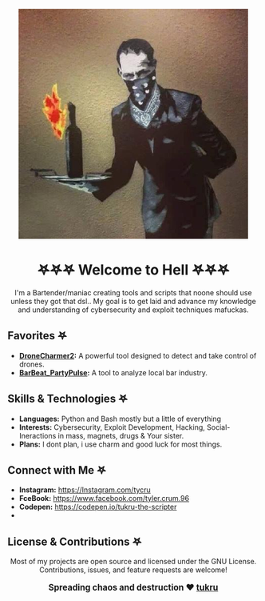 <p align="center">
  <img src="https://github.com/tukru/nohing/blob/main/17105451.jpeg?raw=true" alt="Banner">
</p>


<h1 align="center">𖤐𖤐𖤐 Welcome to Hell 𖤐𖤐𖤐</h1>

<p align="center">
  I'm a Bartender/maniac creating tools and scripts that noone should use unless they got that dsl.. My goal is to get laid
  and advance my knowledge and understanding of cybersecurity and exploit techniques mafuckas.
</p>

## Favorites 𖤐

<p align="center">

- **[DroneCharmer2](https://github.com/tukru/DroneCharmer2):** A powerful tool designed to detect and take control of drones.
- **[BarBeat_PartyPulse](https://github.com/tukru/BarBeat):** A tool to analyze local bar industry.

</p>

## Skills & Technologies 𖤐

<p align="center">

- **Languages:** Python and Bash mostly but a little of everything
- **Interests:** Cybersecurity, Exploit Development, Hacking, Social-Ineractions in mass, magnets, drugs & Your sister.
- **Plans:** I dont plan, i use charm and good luck for most things.
</p>

## Connect with Me 𖤐

<p align="center">

- **Instagram:** https://Instagram.com/tycru
- **FceBook:** https://www.facebook.com/tyler.crum.96
- **Codepen:** https://codepen.io/tukru-the-scripter
- 
</p>

## License & Contributions 𖤐

<p align="center">
  Most of my projects are open source and licensed under the GNU License. Contributions, issues, and feature requests are welcome!
</p>

<p align="center" style="font-size: larger;">
  <strong>Spreading chaos and destruction ❤️  <a href="https://github.com/tukru">tukru</a></strong>
</p>

